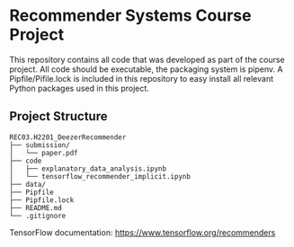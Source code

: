 # Recommender Systems Course Project

This repository contains all code that was developed as part of the course project. 
All code should be executable, the packaging system is pipenv. A Pipfile/Pifile.lock
is included in this repository to easy install all relevant Python packages used in this project. 


## Project Structure

```
REC03.H2201_DeezerRecommender
├── submission/
│   └── paper.pdf
├── code
│   ├── explanatory_data_analysis.ipynb
│   └── tensorflow_recommender_implicit.ipynb
├── data/
├── Pipfile
├── Pipfile.lock
├── README.md
└── .gitignore
```





TensorFlow documentation: https://www.tensorflow.org/recommenders

